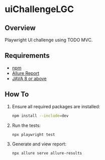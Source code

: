 # uiChallengeLGC

## Overview
Playwright UI challenge using TODO MVC.

## Requirements
- [npm](https://www.npmjs.com/)
- [Allure Report](https://allurereport.org/docs/install/)
- [JAVA 8 or above](https://www.java.com/en/)

## How To
1. Ensure all required packages are installed:
    ```sh
    npm install --include=dev
    ```

1. Run the tests:
    ```sh
    npx playwright test
    ```

1. Generate and view report:
    ```sh
    npx allure serve allure-results
    ```


